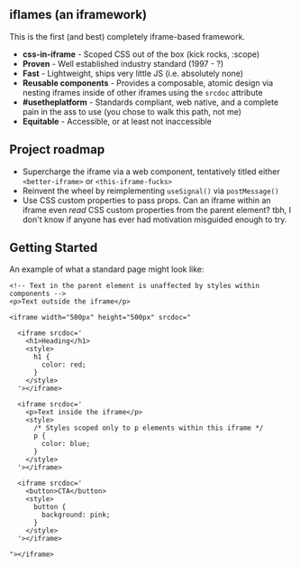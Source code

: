 ## iflames (an iframework)

This is the first (and best) completely iframe-based framework.
- **css-in-iframe** - Scoped CSS out of the box (kick rocks, :scope)
- **Proven** - Well established industry standard (1997 - ?)
- **Fast** - Lightweight, ships very little JS (i.e. absolutely none)
- **Reusable components** - Provides a composable, atomic design via nesting iframes inside of other iframes using the `srcdoc` attribute
- **#usetheplatform** - Standards compliant, web native, and a complete pain in the ass to use (you chose to walk this path, not me)
- **Equitable** - Accessible, or at least not inaccessible

## Project roadmap
- Supercharge the iframe via a web component, tentatively titled either `<better-iframe>` or `<this-iframe-fucks>`
- Reinvent the wheel by reimplementing `useSignal()` via `postMessage()`
- Use CSS custom properties to pass props. Can an iframe within an iframe even *read* CSS custom properties from the parent element? tbh, I don't know if anyone has ever had motivation misguided enough to try.

## Getting Started
An example of what a standard page might look like:

```
<!-- Text in the parent element is unaffected by styles within components --> 
<p>Text outside the iframe</p>

<iframe width="500px" height="500px" srcdoc="

  <iframe srcdoc='
    <h1>Heading</h1>
    <style>
      h1 {
        color: red;
      }
    </style>
  '></iframe>

  <iframe srcdoc='
    <p>Text inside the iframe</p>
    <style>
      /* Styles scoped only to p elements within this iframe */
      p {
        color: blue;
      }
    </style>
  '></iframe>

  <iframe srcdoc='
    <button>CTA</button>
    <style>
      button {
        background: pink;
      }
    </style>
  '></iframe>

"></iframe>
```

